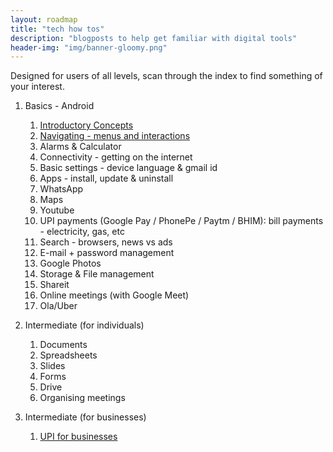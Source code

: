 ```yaml
---
layout: roadmap
title: "tech how tos"
description: "blogposts to help get familiar with digital tools"
header-img: "img/banner-gloomy.png"
---
```


Designed for users of all levels, scan through the index to find something of your interest. 

1. Basics - Android
   1. [Introductory Concepts](https://craigdsouza.in/blog/tech-how-tos/android-concepts)
   2. [Navigating - menus and interactions](https://craigdsouza.in/blog/tech-how-tos/android-navigation)
   3. Alarms & Calculator 
   4. Connectivity - getting on the internet
   5. Basic settings - device language & gmail id
   5. Apps - install, update & uninstall
   6. WhatsApp
   7. Maps
   8. Youtube
   9. UPI payments (Google Pay / PhonePe / Paytm / BHIM): bill payments - electricity, gas, etc
   10. Search - browsers, news vs ads
   11. E-mail + password management
   11. Google Photos 
   12. Storage & File management 
   13. Shareit
   14. Online meetings (with Google Meet)
   15. Ola/Uber

2. Intermediate (for individuals)
   1. Documents
   2. Spreadsheets
   3. Slides
   4. Forms
   5. Drive
   6. Organising meetings
   
3. Intermediate (for businesses)
   1. [UPI for businesses](https://craigdsouza.in/blog/tech-how-tos/upi-for-businesses)
   

    


